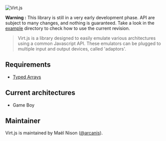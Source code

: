 ![Virt.js](http://arcanis.github.io/Virt.js/documents/assets/logo-100.png)

**Warning :** This library is still in a very early development phase. API are subject to many changes, and nothing is guaranteed. Take a look in the [example](https://github.com/arcanis/Virt.js/tree/master/examples) directory to check how to use the current revision.

> Virt.js is a library designed to easily emulate various architectures using a common Javascript API. These emulators can be plugged to multiple input and output devices, called 'adaptors'.

## Requirements

- [Typed Arrays](http://caniuse.com/#feat=typedarrays)

## Current architectures

- Game Boy

## Maintainer

Virt.js is maintained by Maël Nison ([@arcanis](https://twitter.com/arcanis)).
